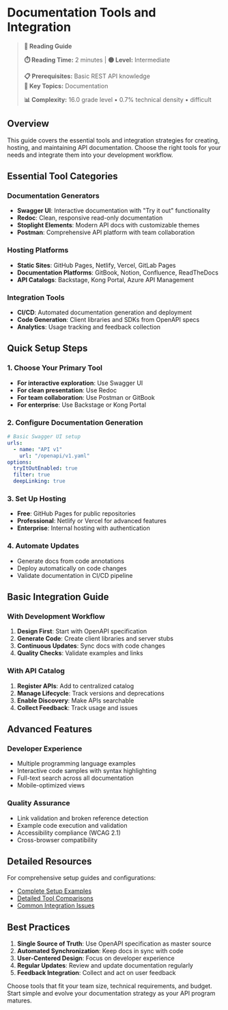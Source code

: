 # Documentation Tools and Integration

> **📖 Reading Guide**
> 
> **⏱️ Reading Time:** 2 minutes | **🟡 Level:** Intermediate
> 
> **📋 Prerequisites:** Basic REST API knowledge  
> **🎯 Key Topics:** Documentation
> 
> **📊 Complexity:** 16.0 grade level • 0.7% technical density • difficult

## Overview

This guide covers the essential tools and integration strategies for creating, hosting, and maintaining API documentation. Choose the right tools for your needs and integrate them into your development workflow.

## Essential Tool Categories

### Documentation Generators
- **Swagger UI**: Interactive documentation with "Try it out" functionality
- **Redoc**: Clean, responsive read-only documentation
- **Stoplight Elements**: Modern API docs with customizable themes
- **Postman**: Comprehensive API platform with team collaboration

### Hosting Platforms
- **Static Sites**: GitHub Pages, Netlify, Vercel, GitLab Pages
- **Documentation Platforms**: GitBook, Notion, Confluence, ReadTheDocs
- **API Catalogs**: Backstage, Kong Portal, Azure API Management

### Integration Tools
- **CI/CD**: Automated documentation generation and deployment
- **Code Generation**: Client libraries and SDKs from OpenAPI specs
- **Analytics**: Usage tracking and feedback collection

## Quick Setup Steps

### 1. Choose Your Primary Tool
- **For interactive exploration**: Use Swagger UI
- **For clean presentation**: Use Redoc
- **For team collaboration**: Use Postman or GitBook
- **For enterprise**: Use Backstage or Kong Portal

### 2. Configure Documentation Generation
```yaml
# Basic Swagger UI setup
urls:
  - name: "API v1"
    url: "/openapi/v1.yaml"
options:
  tryItOutEnabled: true
  filter: true
  deepLinking: true
```

### 3. Set Up Hosting
- **Free**: GitHub Pages for public repositories
- **Professional**: Netlify or Vercel for advanced features
- **Enterprise**: Internal hosting with authentication

### 4. Automate Updates
- Generate docs from code annotations
- Deploy automatically on code changes
- Validate documentation in CI/CD pipeline

## Basic Integration Guide

### With Development Workflow
1. **Design First**: Start with OpenAPI specification
2. **Generate Code**: Create client libraries and server stubs
3. **Continuous Updates**: Sync docs with code changes
4. **Quality Checks**: Validate examples and links

### With API Catalog
1. **Register APIs**: Add to centralized catalog
2. **Manage Lifecycle**: Track versions and deprecations
3. **Enable Discovery**: Make APIs searchable
4. **Collect Feedback**: Track usage and issues

## Advanced Features

### Developer Experience
- Multiple programming language examples
- Interactive code samples with syntax highlighting
- Full-text search across all documentation
- Mobile-optimized views

### Quality Assurance
- Link validation and broken reference detection
- Example code execution and validation
- Accessibility compliance (WCAG 2.1)
- Cross-browser compatibility

## Detailed Resources

For comprehensive setup guides and configurations:
- [Complete Setup Examples](examples/documentation-tools/)
- [Detailed Tool Comparisons](reference/documentation-tools/)
- [Common Integration Issues](troubleshooting/documentation-tools/)

## Best Practices

1. **Single Source of Truth**: Use OpenAPI specification as master source
2. **Automated Synchronization**: Keep docs in sync with code
3. **User-Centered Design**: Focus on developer experience
4. **Regular Updates**: Review and update documentation regularly
5. **Feedback Integration**: Collect and act on user feedback

Choose tools that fit your team size, technical requirements, and budget. Start simple and evolve your documentation strategy as your API program matures.